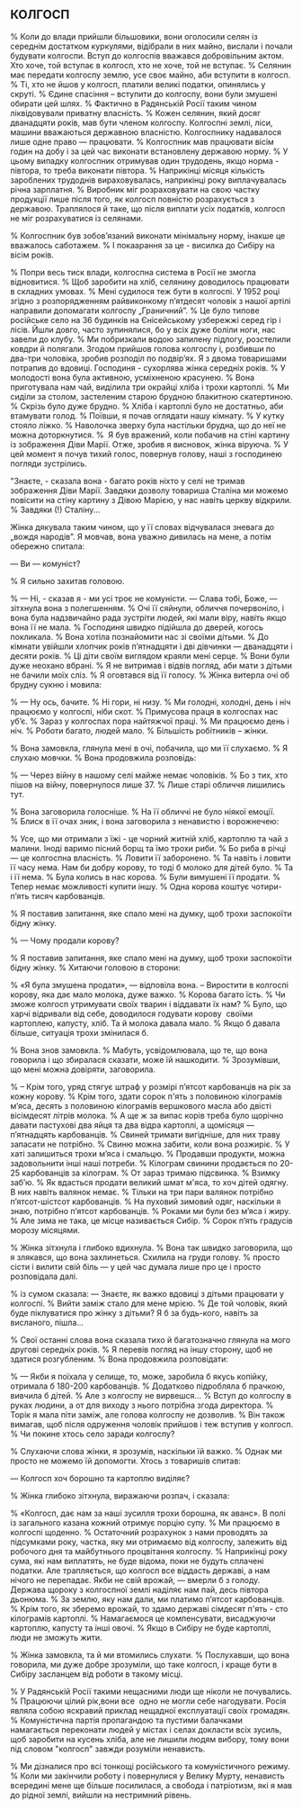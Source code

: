 ## КОЛГОСП

% Коли до влади прийшли більшовики, вони оголосили селян із середнім достатком куркулями, відібрали в них майно, вислали і почали будувати колгоспи.
Вступ до колгоспів вважався добровільним актом.
Хто хоче, той вступає в колгосп, хто не хоче, той не вступає.
% Селянин має передати колгоспу землю, усе своє майно, аби вступити в колгосп.
% Ті, хто не йшов у колгосп, платили великі податки, опинялись у скруті.
% Єдине спасіння – вступити до колгоспу, вони були змушені обирати цей шлях.
% Фактично в Радянській Росії таким чином ліквідовували приватну власність.
% Кожен селянин, який досяг дванадцяти років, мав бути членом колгоспу.
Колгоспні землі, ліси, машини вважаються державною власністю.
Колгоспнику надавалося лише одне право — працювати.
% Колгоспник мав працювати вісім годин на добу і за цей час виконати встановлену державою норму.
% У цьому випадку колгоспник отримував один трудодень, якщо норма - півтора, то треба виконати півтора.
% Наприкінці місяця кількість зароблених трудоднів вираховувалась, наприкінці року виплачувалась річна зарплатня.
% Виробник міг розраховувати на свою частку продукції лише після того, як колгосп повністю розрахується з державою.
Траплялося й таке, що після виплати усіх податків, колгосп не міг розрахуватися із селянами.

% Колгоспник був зобов’язаний виконати мінімальну норму, інакше це вважалось саботажем.
% І покаарання за це - висилка до Сибіру на вісім років.

% Попри весь тиск влади, колгоспна система в Росії не змогла відновитися.
% Щоб заробити на хліб, селянину доводилось працювати в складних умовах.
% Мені судилося теж бути в колгоспі.
У 1952 році згідно з розпорядженням райвиконкому п’ятдесят чоловік з нашої артілі направили допомагати колгоспу „Граничний”.
% Це було типове російське село на 36 будинків на Єнісейському узбережжі серед гір і лісів.
Йшли довго, часто зупинялися, бо у всіх дуже боліли ноги, нас завели до клубу.
% Ми побризкали водою запилену підлогу, розстелили ковдри й полягали.
Згодом прийшов голова колгоспу і, розбивши по два-три чоловіка, зробив розподіл по подвір’ях.
Я з двома товаришами потрапив до вдовиці.
Господиня - сухорлява жінка середніх років.
% У молодості вона була активною, усміхненою красунею.
% Вона приготувала нам чай, виділила три окрайці хліба і трохи картоплі.
% Ми сиділи за столом, застеленим старою брудною блакитною скатертиною.
% Скрізь було дуже брудно.
% Хліба і картоплі було не достатньо, аби втамувати голод.
% Поївши, я почав оглядати нашу кімнату.
% У кутку стояло ліжко.
% Наволочка зверху була настільки брудна, що до неї не можна доторкнутися.
%  Я був вражений, коли побачив на стіні картину із зображення Діви Марії.
Отже, зробив я висновок, жінка віруюча.
% У цей момент я почув тихий голос, повернув голову, наші з господинею погляди зустрілись.

"Знаєте, - сказала вона - багато років ніхто у селі не тримав зображення Діви Марії.
Завдяки дозволу товариша Сталіна ми можемо повісити на стіну картину з Дівою Марією, у нас навіть церкву відкрили.
% Завдяки (!) Сталіну...

Жінка дякувала таким чином, що у її словах відчувалася зневага до „вождя народів”.
Я мовчав, вона уважно дивилась на мене, а потім обережно спитала:

— Ви — комуніст?

% Я сильно захитав головою.

% — Ні, - сказав я - ми усі троє не комуністи.
— Слава тобі, Боже, — зітхнула вона з полегшенням.
% Очі її сяйнули, обличчя почервоніло, і вона була надзвичайно рада зустріти людей, які мали віру, навіть якщо вона її не мала.
% Господиня швидко підійшла до дверей, когось покликала.
% Вона хотіла познайомити нас зі своїми дітьми.
% До кімнати увійшли хлопчик років п’ятнадцяти і дві дівчинки — дванадцяти і десяти років.
% Ці діти своїм виглядом краяли мені серце.
% Вони були дуже неохано вбрані.
% Я не витримав і відвів погляд, аби мати з дітьми не бачили моїх сліз.
% Я оговтався від її голосу.
% Жінка витерла очі об брудну сукню і мовила:

% — Ну ось, бачите.
% Ні гори, ні низу.
% Ми голодні, холодні, день і ніч працюємо у колгоспі, ніби скот.
% Примусова праця в колгоспах нас уб’є.
% Зараз у колгоспах пора найтяжчої праці.
% Ми працюємо день і ніч.
% Роботи багато, людей мало.
% Більшість робітників – жінки.

% Вона замовкла, глянула мені в очі, побачила, що ми її слухаємо.
% Я слухаю мовчки.
% Вона продовжила розповідь:

% — Через війну в нашому селі майже немає чоловіків.
% Бо з тих, хто пішов на війну, повернулося лише 37.
% Лише старі обличчя лишились тут.

% Вона заговорила голосніше.
% На її обличчі не було ніякої емоції.
% Блиск в її очах зник, і вона заговорила з ненавистю і ворожнечею:

% Усе, що ми отримали з їжі - це чорний житній хліб, картоплю та чай з малини.
Іноді варимо пісний борщ та їмо трохи риби.
% Бо риба в річці — це колгоспна власність.
% Ловити її заборонено.
% Та навіть і ловити її часу нема.
Нам би добру корову, то тоді б молоко для дітей було.
% Та і її нема.
% Була колись в нас корова.
% Були вимушені її продати.
% Тепер немає можливості купити іншу.
% Одна корова коштує чотири-п’ять тисяч карбованців.

% Я поставив запитання, яке спало мені на думку, щоб трохи заспокоїти бідну жінку.

% — Чому продали корову?

% Я поставив запитання, яке спало мені на думку, щоб трохи заспокоїти бідну жінку.
% Хитаючи головою в сторони:

% «Я була змушена продати», — відповіла вона. – Виростити в колгоспі корову, яка дає мало молока, дуже важко.
% Корова багато їсть.
% Чи зможе колгосп утримувати своїх тварин і віддавати їх нам?
% Було, що харчі відривали від себе, доводилося годувати корову  своїми картоплею, капусту, хліб.
Та й молока давала мало.
% Якщо б давала більше, ситуація трохи змінилася б.

% Вона знов замовкла.
% Мабуть, усвідомлювала, що те, що вона говорила і що збиралася сказати, може їй нашкодити.
% Зрозумівши, що мені можна довіряти, заговорила.

% – Крім того, уряд стягує штраф у розмірі п’ятсот карбованців на рік за кожну корову.
% Крім того, здати сорок п'ять з половиною кілограмів м’яса, десять з половиною кілограмів вершкового масла або двісті вісімдесят літрів молока.
% А ще ж за випас корів треба було щорічно давати пастухові два яйця та два відра картоплі, а щомісяця — п’ятнадцять карбованців.
% Свиней тримати вигідніше, для них траву запасати не потрібно.
% Свиню можна забити, коли вона розжиріє.
% У хаті залишиться трохи м’яса і смальцю.
% Продавши продукти, можна задовольнити інші наші потреби.
% Кілограм свинини продається по 20-25 карбованців за кілограм.
% От зараз тримаю підсвинка.
% Взимку заб’ю.
% Як вдасться продати великий шмат м'яса, то хоч дітей одягну.
В них навіть валянок немає.
% Тільки на три пари валянок потрібно п’ятсот-шістсот карбованців.
% На пуховий зимовий одяг, наскільки я знаю, потрібно п’ятсот карбованців.
% Роками ми були без м’яса і жиру.
% Але зима не така, це місце називається Сибір.
% Сорок п’ять градусів морозу місяцями.

% Жінка зітхнула і глибоко вдихнула.
% Вона так швидко заговорила, що я злякався, що вона захлинеться. Схилила на груди голову.
% просто сісти і вилити свій біль — у цей час думала лише про це і просто розповідала далі.

% із сумом сказала: — Знаєте, як важко вдовиці з дітьми працювати у колгоспі.
% Вийти заміж стало для мене мрією.
% Де той чоловік, який буде піклуватися про жінку з дітьми?
Я б за будь-кого, навіть за висланого, пішла...

% Свої останні слова вона сказала тихо й багатозначно глянула на мого другові середніх років.
% Я перевів погляд на іншу сторону, щоб не здатися розгубленим.
% Вона продовжила розповідати:

% — Якби я поїхала у селище, то, може, заробила б якусь копійку, отримала б 180-200 карбованців.
% Додатково підробляла б прачкою, вивчила б дітей.
% Але з колгоспу не вирвешся...
% Вступ до колгоспу в руках людини, а от для виходу з нього потрібна згода директора.
% Торік я мала піти заміж, але голова колгоспу не дозволив.
% Він також вимагав, щоб після одруження чоловік прийшов і теж вступив у колгосп.
% Чи покине хтось село заради колгоспу?

% Слухаючи слова жінки, я зрозумів, наскільки їй важко.
% Однак ми просто не можемо їй допомогти.
Хтось з товаришів спитав:

— Колгосп хоч борошно та картоплю виділяє?

% Жінка глибоко зітхнула, виражаючи розпач, і сказала:

% «Колгосп, дає нам за наші зусилля трохи борошна, як аванс».
В полі із загального казана кожний отримує порцію супу.
% Ми працюємо в колгоспі щоденно.
% Остаточний розрахунок з нами проводять за підсумками року, частка, яку ми отримаємо від колгоспу, залежить від робочого дня та майбутнього процвітання колгоспу.
% Наприкінці року сума, які нам виплатять, не буде відома, поки не будуть сплачені податки.
Але трапляється, що колгосп все віддасть державі, а нам нічого не перепадає.
Якби не свій врожай, — вмерли б з голоду.
Держава щороку з колгоспної землі наділяє нам пай, десь півтора дьонюма.
% За землю, яку нам дали, ми платимо п’ятсот карбованців.
% Крім того, як зберемо врожай, то здамо державі сімдесят п'ять - сто кілограмів картоплі.
% Намагаємося це компенсувати, висаджуючи картоплю, капусту та інші овочі.
% Якщо в Сибіру не буде картоплі, люди не зможуть жити.

% Жінка замовкла, та й ми втомились слухати.
% Послухавши, що вона говорила, ми дуже добре зрозуміли, що таке колгосп, і краще бути в Сибіру засланцем від роботи в такому місці.

% У Радянській Росії такими нещасними люди ще ніколи не почувались.
% Працюючи цілий рік,вони все  одно не могли себе нагодувати.
Росія являла собою яскравий приклад нещадної експлуатації своїх громадян.
% Комуністична партія пропагандою та пустими балачками намагається переконати людей у ​​містах і селах докласти всіх зусиль, щоб заробити на кусень хліба, але не лишили людям вибору, тому вони під словом "колгосп" завжди розуміли ненависть.

% Ми дізналися про всі тонкощі російського та комуністичного режиму.
% Коли ми закінчили роботу і повернулися у Велику Мурту, ненависть всередині мене ще більше посилилася, а свобода і патріотизм, які я мав до рідної землі, вийшли на нестримний рівень.

